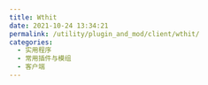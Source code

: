 ```yaml
---
title: Wthit
date: 2021-10-24 13:34:21
permalink: /utility/plugin_and_mod/client/wthit/
categories: 
  - 实用程序
  - 常用插件与模组
  - 客户端
---
```

